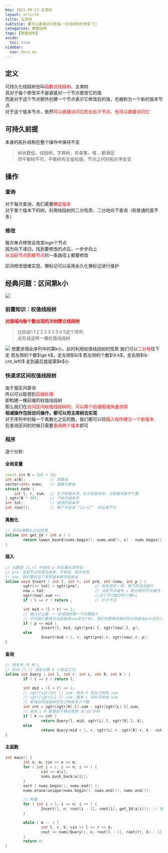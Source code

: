 ```yaml
---
key: 2021-09-23-主席树
layout: article
title: 主席树
subtitle: 要可以直接访问到每一次线段树的改变？🤔
categories: 数据结构
tags: [数据结构]
aside:
  toc: true
sidebar:
  nav: docs-en
---
```



## 定义

可持久化线段树也叫<span style="color: red;">函数式线段树</span>、主席树  
其对于每个修改并不是直接对一个节点更改它的值  
而是对于这个节点额外创建一个节点表示它修改后的值，也被称为一个新的版本节点  
对于这个版本节点，依然<span style="color: red;">可以直接访问它的左右子节点、也可以直接访问它</span>  

## 可持久前提  

本身的拓扑结构在整个操作中保持不变  
>树状数组，线段树，字典树，并查集，堆....都满足  
但平衡树不可，平衡树有左旋右旋，节点之间的拓扑序会变  

## 操作

### 查询  

对于每次查询，我们需要<span style="color: red;">确定版本</span>  
对于某个版本下的树，利用线段树的二分性质，二分地向下查询（和普通的差不多）  

### 修改

每次单点修改会改变$logn$个节点  
因为向下递归，找到要修改的点后，一步步向上  
<span style="color: red;">从当前节点到根节点</span>的一条路径上都要修改  
  
区间修改很难实现，懒标记可以采用永久化懒标记进行维护  

## 经典问题：区间第k小  
  
<a href="https://www.luogu.com.cn/problem/P3834"><img src="https://i.loli.net/2021/09/23/Hi18j6T7kqRYOhl.png"></a>  
    
### 前置知识：权值线段树

<b><span style="color: red;">对值域内每个数出现的次树建立线段树</span></b>
>比如说$1\;1\;2\;2\;3\;3\;3\;3\;4\;5$这个序列    
会形成这样一棵权值线段树  
<img src="https://i.loli.net/2021/09/23/Yo1PiewFNVyns6W.png">  
想要求得此序列中的第k小，此时利用权值线段树的性质  
我们可以<span style="color: red;">二分地</span>往下走  
若左侧的个数$\ge k$，走左侧$(k)$  
若左侧的个数$\lt k$，走右侧$(k-cnt_left)$  
走到最后就是第$k$小  

### 快速求区间权值线段树  

由于是区间查询  
所以可以联想到<span style="color: red;">前缀处理</span>  
即构建一棵前缀的权值线段树  
那么我们在<span style="color: red;">访问区间权值线段树时，可以两个前缀相减快速求得</span>  
<b>相减操作包括访问操作，都可以用主席树去实现</b>  
对于序列中的每一个离散化之后的数，我们都可以将<span style="color: red;">插入视作建立一个新版本</span>  
在查询区间的时候只需要<span style="color: red;">查询两个版本</span>即可  

### 程序  

逐个分析:  

#### 全局变量  

```cpp
const int N = 2e5 + 10;
int a[N];           // 原数组
vector<int> nums;   // 离散化数组
struct node {
    int l, r, sum;  // 左子树版本号，右子树版本号，当前版本数字个数
} sgtr[N * 30];     // 下标为版本号
int tot;            // 递进的版本号
int root[];         // 每个大版本 “[1~n]”  的出发节点
```

#### 离散化

```cpp
// 访问x离散化之后的值
inline int get_Id ( int x ) {
        return lower_bound(nums.begin(), nums.end(), x) - nums.begin() + 1;
}
```

#### 插入

```cpp
// 从数值 [l,r] 中查找 p 的位置从而修改，
// pre：当前节点的原先版本，不修改，用作实例
// now：我们要对这个原先版本新开的版本
inline void Insert ( int l, int r, int pre, int &now, int p ) {
        sgtr[++ tot] = sgtr[pre];       // 很多信息一样，剩下的改改就行
        now = tot;                      // 当前节点编号 = 新分配的节点编号
        sgtr[now].sum ++;               //这个节点数字的个数+1
        if ( l == r ) return ;          // 叶子节点

        int mid = (l + r) >> 1;
        // 插入什么数 -> 在线段树哪一个位置插入
        // 不仅我们要移动当前版本now至左(右)，我们也要移动我们的示例版本pre至左(右)
        if ( p <= mid )                 
                Insert(l, mid, sgtr[pre].l, sgtr[now].l, p);
        else
                Insert(mid + 1, r, sgtr[pre].r, sgtr[now].r, p);
}
```

#### 查询

```cpp
// 版本号：R 和 L  
// 区间 [l,r] 固定出第 k 小在这之内
inline int Query ( int l, int r, int L, int R, int k ) {
        if ( l == r ) return l;

        int mid = (l + r) >> 1;
        // sgtr[sgtr[R].l].sum：版本 R 的左子树的 sum
        // sgtr[sgtr[L].l].sum：版本 L 的右子树的 sum
        // 新减出的线段树的左子树有多少个数
        int cnt = sgtr[sgtr[R].l].sum - sgtr[sgtr[L].l].sum; 
        // 版本 L R 都要向下移动至其 左(右)子树
        if ( k <= cnt )
                return Query(l, mid, sgtr[L].l, sgtr[R].l, k);
        else
                return Query(mid + 1, r, sgtr[L].r, sgtr[R].r, k - cnt);
}
```

#### 主函数

```cpp
int main() {
        int n, m; cin >> n >> m;
        for ( int i = 1; i <= n; i ++ ) {
                cin >> a[i];
                nums.push_back(a[i]);
        }
        sort ( nums.begin(), nums.end() );
        nums.erase(unique(nums.begin(), nums.end()), nums.end());

        // 构建
        for ( int i = 1; i <= n; i ++ ) {
                Insert(1, n, root[i - 1], root[i], get_Id(a[i])); // 插入，同时赋值第i个数形成的版本号的出发根节点
        }

        while ( m -- ) {
                int l, r, k; cin >> l >> r >> k;
                cout << nums[Query(1, n, root[l - 1], root[r], k) - 1] << endl; // 前缀和思想，从 r 版本减去 l-1 版本进行查找
        }
        return 0;
}
```


